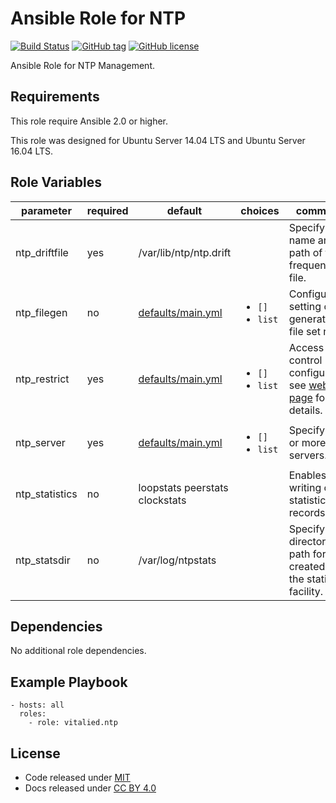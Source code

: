Ansible Role for NTP
====================

[![Build Status](https://travis-ci.org/vitalied/ansible-role-ntp.svg?branch=master)](https://travis-ci.org/vitalied/ansible-role-ntp)
[![GitHub tag](https://img.shields.io/github/tag/vitalied/ansible-role-ntp.svg)](https://github.com/vitalied/ansible-role-ntp)
[![GitHub license](https://img.shields.io/github/license/vitalied/ansible-role-ntp.svg)](https://github.com/vitalied/ansible-role-ntp/blob/master/LICENSE)

Ansible Role for NTP Management.

Requirements
------------

This role require Ansible 2.0 or higher.

This role was designed for Ubuntu Server 14.04 LTS and Ubuntu Server 16.04 LTS.

Role Variables
--------------

<table>
<colgroup>
<col width="20%" />
<col width="20%" />
<col width="20%" />
<col width="20%" />
<col width="20%" />
</colgroup>
<thead>
<tr class="header">
<th>parameter</th>
<th>required</th>
<th>default</th>
<th>choices</th>
<th>comments</th>
</tr>
</thead>
<tbody>
<tr class="odd">
<td>ntp_driftfile</td>
<td>yes</td>
<td>/var/lib/ntp/ntp.drift</td>
<td></td>
<td>Specify the name and path of the frequency file.</td>
</tr>
<tr class="even">
<td>ntp_filegen</td>
<td>no</td>
<td><a href="https://github.com/vitalied/ansible-role-ntp/blob/master/defaults/main.yml">defaults/main.yml</a></td>
<td><ul>
<li><code>[]</code></li>
<li><code>list</code></li>
</ul></td>
<td>Configures setting of generation file set name.</td>
</tr>
<tr class="odd">
<td>ntp_restrict</td>
<td>yes</td>
<td><a href="https://github.com/vitalied/ansible-role-ntp/blob/master/defaults/main.yml">defaults/main.yml</a></td>
<td><ul>
<li><code>[]</code></li>
<li><code>list</code></li>
</ul></td>
<td>Access control configuration; see <a href="http://support.ntp.org/bin/view/Support/AccessRestrictions">web page</a> for details.</td>
</tr>
<tr class="even">
<td>ntp_server</td>
<td>yes</td>
<td><a href="https://github.com/vitalied/ansible-role-ntp/blob/master/defaults/main.yml">defaults/main.yml</a></td>
<td><ul>
<li><code>[]</code></li>
<li><code>list</code></li>
</ul></td>
<td>Specify one or more NTP servers.</td>
</tr>
<tr class="odd">
<td>ntp_statistics</td>
<td>no</td>
<td>loopstats peerstats clockstats</td>
<td></td>
<td>Enables writing of statistics records.</td>
</tr>
<tr class="even">
<td>ntp_statsdir</td>
<td>no</td>
<td>/var/log/ntpstats</td>
<td></td>
<td>Specify the directory path for files created by the statistics facility.</td>
</tr>
</tbody>
</table>

Dependencies
------------

No additional role dependencies.

Example Playbook
----------------

    - hosts: all
      roles:
        - role: vitalied.ntp

License
-------

-   Code released under [MIT](https://github.com/vitalied/ansible-role-ntp/blob/master/LICENSE)
-   Docs released under [CC BY 4.0](http://creativecommons.org/licenses/by/4.0/)
